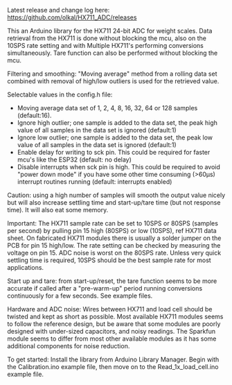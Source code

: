 Latest release and change log here: https://github.com/olkal/HX711_ADC/releases

This an Arduino library for the HX711 24-bit ADC for weight scales.
Data retrieval from the HX711 is done without blocking the mcu, also on the 10SPS rate setting and with Multiple HX711's performing conversions simultaneously.
Tare function can also be performed without blocking the mcu.
 
Filtering and smoothing: "Moving average" method from a rolling data set combined with removal of high/low outliers is used for the retrieved value.

Selectable values in the config.h file:
- Moving average data set of 1, 2, 4, 8, 16, 32, 64 or 128 samples (default:16).
- Ignore high outlier; one sample is added to the data set, the peak high value of all samples in the data set is ignored (default:1)
- Ignore low outlier; one sample is added to the data set, the peak low value of all samples in the data set is ignored (default:1)
- Enable delay for writing to sck pin. This could be required for faster mcu's like the ESP32 (default: no delay)
- Disable interrupts when sck pin is high. This could be required to avoid "power down mode" if you have some other time consuming (>60µs) interrupt routines running (default: interrupts enabled)

Caution: using a high number of samples will smooth the output value nicely but will also increase settling time and start-up/tare time (but not response time). It will also eat some memory.

Important: The HX711 sample rate can be set to 10SPS or 80SPS (samples per second) by pulling pin 15 high (80SPS) or low (10SPS), ref HX711 data sheet.
On fabricated HX711 modules there is usually a solder jumper on the PCB for pin 15 high/low. The rate setting can be checked by measuring the voltage on pin 15.
ADC noise is worst on the 80SPS rate. Unless very quick settling time is required, 10SPS should be the best sample rate for most applications.

Start up and tare: from start-up/reset, the tare function seems to be more accurate if called after a "pre-warm-up" period running conversions continuously for a few seconds. See example files.

Hardware and ADC noise:
Wires between HX711 and load cell should be twisted and kept as short as possible.
Most available HX711 modules seems to follow the reference design, but be aware that some modules are poorly designed with under-sized capacitors, and noisy readings.
The Sparkfun module seems to differ from most other available modules as it has some additional components for noise reduction. 

To get started: Install the library from Arduino Library Manager. Begin with the Calibration.ino example file, then move on to the Read_1x_load_cell.ino example file.
